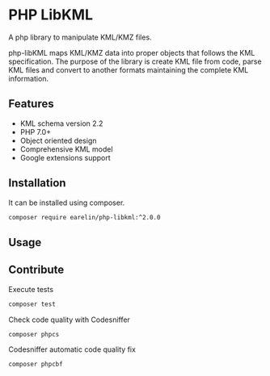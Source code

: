 
# PHP LibKML #

A php library to manipulate KML/KMZ files.

php-libKML maps KML/KMZ data into proper objects that follows the KML specification. The purpose of the library is create KML file from code, parse KML files and convert to another formats maintaining the complete KML information.

## Features ##

* KML schema version 2.2
* PHP 7.0+
* Object oriented design
* Comprehensive KML model
* Google extensions support

## Installation ##

It can be installed using composer.

```bash
composer require earelin/php-libkml:^2.0.0
```

## Usage ##



## Contribute ##

Execute tests

```bash
composer test
```

Check code quality with Codesniffer

```bash
composer phpcs
```

Codesniffer automatic code quality fix

```bash
composer phpcbf
```
